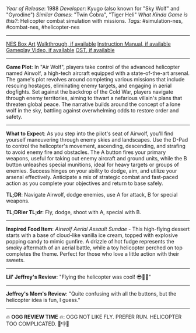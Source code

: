 *Year of Release*: 1988
*Developer*: Kyugo (also known for "Sky Wolf" and "Gyrodine")
*Similar Games*: "Twin Cobra", "Tiger Heli"
*What Kinda Game is this?*: Helicopter combat simulation with missions.
*Tags:* #simulation-nes, #combat-nes, #helicopter-nes

---
[NES Box Art](https://www.google.com/search?tbm=isch&q=NES+Box+Art+Air+Wolf) 
[Walkthrough, if available](https://www.google.com/search?q=Walkthrough+NES+Air+Wolf)
[Instruction Manual, if available](https://www.google.com/search?q=NES+Instruction+Manual+Air+Wolf)
[Gameplay Video, if available](https://www.youtube.com/results?search_query=gameplay+NES+Air+Wolf) 
[OST, if available](https://www.youtube.com/results?search_query=gameplay+NES+Air+Wolf+OST)

- - -
**Game Plot**: In "Air Wolf", players take control of the advanced helicopter named Airwolf, a high-tech aircraft equipped with a state-of-the-art arsenal. The game's plot revolves around completing various missions that include rescuing hostages, eliminating enemy targets, and engaging in aerial dogfights. Set against the backdrop of the Cold War, players navigate through enemy territories, aiming to thwart a nefarious villain's plans that threaten global peace. The narrative builds around the concept of a lone wolf in the sky, battling against overwhelming odds to restore order and safety.

- - -
**What to Expect**: As you step into the pilot's seat of Airwolf, you'll find yourself maneuvering through enemy skies and landscapes. Use the D-Pad to control the helicopter's movement, ascending, descending, and strafing to avoid enemy fire and obstacles. The A button fires your primary weapons, useful for taking out enemy aircraft and ground units, while the B button unleashes special munitions, ideal for heavy targets or groups of enemies. Success hinges on your ability to dodge, aim, and utilize your arsenal effectively. Anticipate a mix of strategic combat and fast-paced action as you complete your objectives and return to base safely.

**TL;DR**: Navigate Airwolf, dodge enemies, use A for attack, B for special weapons.

**TL;DRier TL;dr**: Fly, dodge, shoot with A, special with B.

---
**Inspired Food Item**: *Airwolf Aerial Assault Sundae* - This high-flying dessert starts with a base of cloud-like vanilla ice cream, topped with explosive popping candy to mimic gunfire. A drizzle of hot fudge represents the smoky aftermath of an aerial battle, while a toy helicopter perched on top completes the theme. Perfect for those who love a little action with their sweets.

---
**Lil' Jeffrey's Review**: "Flying the helicopter was cool! 😎🚁💥"

---
**Jeffrey's Mom's Review**: "Quite confusing with all the buttons, but the helicopter idea is fun, I guess."

---
🔥 **OGG REVIEW TIME** 🔥: OGG NOT LIKE FLY. PREFER RUN. HELICOPTER TOO COMPLICATED. 🚁👎🔥